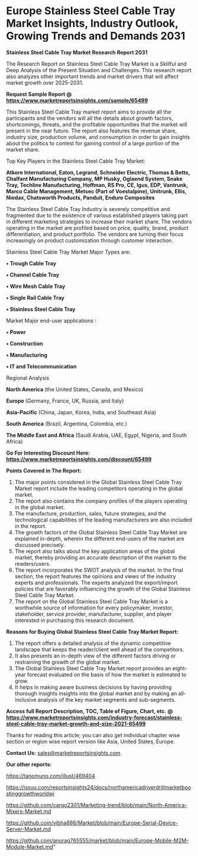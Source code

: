 # Europe Stainless Steel Cable Tray Market Insights, Industry Outlook, Growing Trends and Demands 2031

<strong>Stainless Steel Cable Tray Market Research Report 2031</strong>

The Research Report on Stainless Steel Cable Tray Market is a Skillful and Deep Analysis of the Present Situation and Challenges. This research report also analyzes other important trends and market drivers that will affect market growth over 2025-2031.

<strong>Request Sample Report @ <a href=https://www.marketreportsinsights.com/sample/65499>https://www.marketreportsinsights.com/sample/65499</a></strong>

This Stainless Steel Cable Tray market report aims to provide all the participants and the vendors will all the details about growth factors, shortcomings, threats, and the profitable opportunities that the market will present in the near future. The report also features the revenue share, industry size, production volume, and consumption in order to gain insights about the politics to contest for gaining control of a large portion of the market share.

Top Key Players in the Stainless Steel Cable Tray Market:

<strong>Atkore International, Eaton, Legrand, Schneider Electric, Thomas & Betts, Chalfant Manufacturing Company, MP Husky, Oglaend System, Snake Tray, Techline Manufacturing, Hoffman, RS Pro, CE, Igus, EDP, Vantrunk, Marco Cable Management, Metsec (Part of Voestalpine), Unitrunk, Ellis, Niedax, Chatsworth Products, Panduit, Enduro Composites</strong>

The Stainless Steel Cable Tray Industry is severely competitive and fragmented due to the existence of various established players taking part in different marketing strategies to increase their market share. The vendors operating in the market are profiled based on price, quality, brand, product differentiation, and product portfolio. The vendors are turning their focus increasingly on product customization through customer interaction.

Stainless Steel Cable Tray Market Major Types are:

<strong>• Trough Cable Tray

• Channel Cable Tray

• Wire Mesh Cable Tray

• Single Rail Cable Tray

• Stainless Steel Cable Tray</strong>

Market Major end-user applications :

<strong>• Power

• Construction

• Manufacturing

• IT and Telecommunication</strong>

Regional Analysis

</u><strong><b>North America</b></strong> (the United States, Canada, and Mexico)

<strong><b>Europe </b></strong>(Germany, France, UK, Russia, and Italy)

<strong><b>Asia-Pacific</b></strong> (China, Japan, Korea, India, and Southeast Asia)

<strong><b>South America</b></strong> (Brazil, Argentina, Colombia, etc.)

<strong><b>The Middle East and Africa</b></strong> (Saudi Arabia, UAE, Egypt, Nigeria, and South Africa)

<strong>Go For Interesting Discount Here: <a href=https://www.marketreportsinsights.com/discount/65499>https://www.marketreportsinsights.com/discount/65499</a></strong>

<strong>Points Covered in The Report:</strong>
<ol>
  <li>The major points considered in the Global Stainless Steel Cable Tray Market report include the leading competitors operating in the global market.</li>
  <li>The report also contains the company profiles of the players operating in the global market.</li>
  <li>The manufacture, production, sales, future strategies, and the technological capabilities of the leading manufacturers are also included in the report.</li>
  <li>The growth factors of the Global Stainless Steel Cable Tray Market are explained in-depth, wherein the different end-users of the market are discussed precisely.</li>
  <li>The report also talks about the key application areas of the global market, thereby providing an accurate description of the market to the readers/users.</li>
  <li>The report incorporates the SWOT analysis of the market. In the final section, the report features the opinions and views of the industry experts and professionals. The experts analyzed the export/import policies that are favorably influencing the growth of the Global Stainless Steel Cable Tray Market.</li>
  <li>The report on the Global Stainless Steel Cable Tray Market is a worthwhile source of information for every policymaker, investor, stakeholder, service provider, manufacturer, supplier, and player interested in purchasing this research document.</li>
</ol>
<strong>Reasons for Buying Global Stainless Steel Cable Tray Market Report:</strong>

<ol>
  <li>The report offers a detailed analysis of the dynamic competitive landscape that keeps the reader/client well ahead of the competitors.</li>
  <li>It also presents an in-depth view of the different factors driving or restraining the growth of the global market.</li>
  <li>The Global Stainless Steel Cable Tray Market report provides an eight-year forecast evaluated on the basis of how the market is estimated to grow.</li>
  <li>It helps in making aware business decisions by having providing thorough insights insights into the global market and by making an all-inclusive analysis of the key market segments and sub-segments.</li>
</ol>
<strong>Access full Report Description, TOC, Table of Figure, Chart, etc. @ <a href=https://www.marketreportsinsights.com/industry-forecast/stainless-steel-cable-tray-market-growth-and-size-2021-65499>https://www.marketreportsinsights.com/industry-forecast/stainless-steel-cable-tray-market-growth-and-size-2021-65499</a></strong>


Thanks for reading this article; you can also get individual chapter wise section or region wise report version like Asia, United States, Europe.

<strong>Contact Us:</strong>
sales@marketreportsinsights.com

<strong>Our other reports:</strong>

<a href=https://tanomuno.com/illust/469404>https://tanomuno.com/illust/469404</a>

<a href=https://issuu.com/reportsinsights24/docs/northamericadriverdrillmarketboostinggrowthworldwi>https://issuu.com/reportsinsights24/docs/northamericadriverdrillmarketboostinggrowthworldwi</a>

<a href=https://github.com/cargo2301/Marketing-trend/blob/main/North-America-Mixers-Market.md>https://github.com/cargo2301/Marketing-trend/blob/main/North-America-Mixers-Market.md</a>

<a href=https://github.com/vibha898/Market/blob/main/Europe-Serial-Device-Server-Market.md>https://github.com/vibha898/Market/blob/main/Europe-Serial-Device-Server-Market.md</a>

<a href=https://github.com/anurag765555/market/blob/main/Europe-Mobile-M2M-Module-Market.md>https://github.com/anurag765555/market/blob/main/Europe-Mobile-M2M-Module-Market.md</a>"
